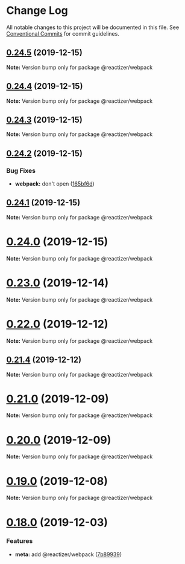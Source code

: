 # Change Log

All notable changes to this project will be documented in this file.
See [Conventional Commits](https://conventionalcommits.org) for commit guidelines.

## [0.24.5](https://github.com/oreqizer/reactizer/compare/v0.24.4...v0.24.5) (2019-12-15)

**Note:** Version bump only for package @reactizer/webpack





## [0.24.4](https://github.com/oreqizer/reactizer/compare/v0.24.3...v0.24.4) (2019-12-15)

**Note:** Version bump only for package @reactizer/webpack





## [0.24.3](https://github.com/oreqizer/reactizer/compare/v0.24.2...v0.24.3) (2019-12-15)

**Note:** Version bump only for package @reactizer/webpack





## [0.24.2](https://github.com/oreqizer/reactizer/compare/v0.24.1...v0.24.2) (2019-12-15)


### Bug Fixes

* **webpack:** don't open ([165bf6d](https://github.com/oreqizer/reactizer/commit/165bf6dc79a793bac5651f7d44486fffbed36142))





## [0.24.1](https://github.com/oreqizer/reactizer/compare/v0.24.0...v0.24.1) (2019-12-15)

**Note:** Version bump only for package @reactizer/webpack





# [0.24.0](https://github.com/oreqizer/reactizer/compare/v0.23.0...v0.24.0) (2019-12-15)

**Note:** Version bump only for package @reactizer/webpack





# [0.23.0](https://github.com/oreqizer/reactizer/compare/v0.22.0...v0.23.0) (2019-12-14)

**Note:** Version bump only for package @reactizer/webpack





# [0.22.0](https://github.com/oreqizer/reactizer/compare/v0.21.4...v0.22.0) (2019-12-12)

**Note:** Version bump only for package @reactizer/webpack





## [0.21.4](https://github.com/oreqizer/reactizer/compare/v0.21.3...v0.21.4) (2019-12-12)

**Note:** Version bump only for package @reactizer/webpack





# [0.21.0](https://github.com/oreqizer/reactizer/compare/v0.20.0...v0.21.0) (2019-12-09)

**Note:** Version bump only for package @reactizer/webpack





# [0.20.0](https://github.com/oreqizer/reactizer/compare/v0.19.2...v0.20.0) (2019-12-09)

**Note:** Version bump only for package @reactizer/webpack





# [0.19.0](https://github.com/oreqizer/reactizer/compare/v0.18.1...v0.19.0) (2019-12-08)

**Note:** Version bump only for package @reactizer/webpack





# [0.18.0](https://github.com/oreqizer/reactizer/compare/v0.17.0...v0.18.0) (2019-12-03)


### Features

* **meta:** add @reactizer/webpack ([7b89939](https://github.com/oreqizer/reactizer/commit/7b8993946072496a4ea437470571aa65eebc5126))
